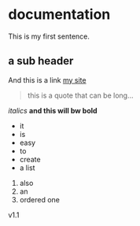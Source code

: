 # documentation
This is my first sentence.

## a sub header
And this is a link [my site](http://something.com)

> this is a quote
> that can be long...

*italics*
**and this will bw bold**

* it
* is
* easy
* to 
* create
* a list

1. also
2. an 
3. ordered one

 v1.1